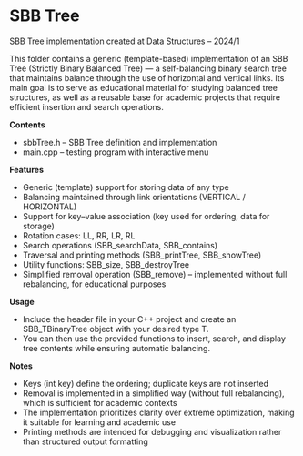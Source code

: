 # SBB Tree

SBB Tree implementation created at Data Structures – 2024/1

This folder contains a generic (template-based) implementation of an SBB Tree (Strictly Binary Balanced Tree) — a self-balancing binary search tree that maintains balance through the use of horizontal and vertical links.
Its main goal is to serve as educational material for studying balanced tree structures, as well as a reusable base for academic projects that require efficient insertion and search operations.

**Contents**
- sbbTree.h – SBB Tree definition and implementation
- main.cpp – testing program with interactive menu

**Features**
- Generic (template) support for storing data of any type
- Balancing maintained through link orientations (VERTICAL / HORIZONTAL)
- Support for key–value association (key used for ordering, data for storage)
- Rotation cases: LL, RR, LR, RL
- Search operations (SBB_searchData, SBB_contains)
- Traversal and printing methods (SBB_printTree, SBB_showTree)
- Utility functions: SBB_size, SBB_destroyTree
- Simplified removal operation (SBB_remove) – implemented without full rebalancing, for educational purposes

**Usage**
- Include the header file in your C++ project and create an SBB_TBinaryTree<T> object with your desired type T.
- You can then use the provided functions to insert, search, and display tree contents while ensuring automatic balancing.

**Notes**
- Keys (int key) define the ordering; duplicate keys are not inserted
- Removal is implemented in a simplified way (without full rebalancing), which is sufficient for academic contexts
- The implementation prioritizes clarity over extreme optimization, making it suitable for learning and academic use
- Printing methods are intended for debugging and visualization rather than structured output formatting
